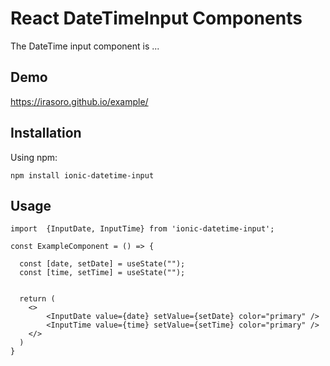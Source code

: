 # React DateTimeInput Components

The DateTime input component is ...

## Demo

https://irasoro.github.io/example/

## Installation
Using npm:

```
npm install ionic-datetime-input
```

## Usage

```
import  {InputDate, InputTime} from 'ionic-datetime-input';

const ExampleComponent = () => {

  const [date, setDate] = useState("");
  const [time, setTime] = useState("");


  return (
    <>
        <InputDate value={date} setValue={setDate} color="primary" />
        <InputTime value={time} setValue={setTime} color="primary" />
    </>
  )
}
```
